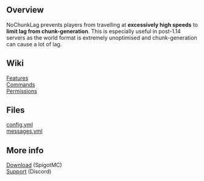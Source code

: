 ## Overview
NoChunkLag prevents players from travelling at **excessively high speeds** to **limit lag from chunk-generation**. This is especially useful in post-1.14 servers as the world format is extremely unoptimised and chunk-generation can cause a lot of lag.

## Wiki
[Features](https://gitlab.com/Zenya4/no-chunk-lag/-/wikis/Features)<br>
[Commands](https://gitlab.com/Zenya4/no-chunk-lag/-/wikis/Commands)<br>
[Permissions](https://gitlab.com/Zenya4/no-chunk-lag/-/wikis/Permissions)

## Files
[config.yml](https://gitlab.com/Zenya4/no-chunk-lag/-/tree/master/core/src/main/resources/config.yml)<br>
[messages.yml](https://gitlab.com/Zenya4/no-chunk-lag/-/tree/master/core/src/main/resources/messages.yml)

## More info
[Download](https://www.spigotmc.org/resources/nochunklag.72879/) (SpigotMC)<br>
[Support](https://discord.gg/KGuaxpM) (Discord)